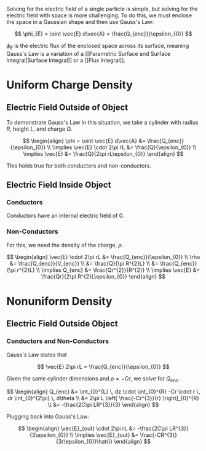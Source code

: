 Solving for the electric field of a single particle is simple, but solving for the electric field with space is more challenging. To do this, we must enclose the space in a Gaussian shape and then use Gauss's Law:

$$
\phi_{E} = \oint \vec{E} d\vec{A} = \frac{Q_{enc}}{\epsilon_{0}}
$$

$\phi_{E}$ is the electric flux of the enclosed space across its surface, meaning Gauss's Law is a variation of a [[Parametric Surface and Surface Integral|Surface Integral]] or a [[Flux Integral]]. 

# Uniform Charge Density

## Electric Field Outside of Object

To demonstrate Gauss's Law in this situation, we take a cylinder with radius $R$, height $L$, and charge $Q$. 

$$
\begin{align}
\phi = \oint \vec{E} d\vec{A} &= \frac{Q_{enc}}{\epsilon_{0}} \\
\implies \vec{E} \cdot 2\pi rL &= \frac{Q}{\epsilon_{0}} \\
\implies \vec{E} &= \frac{Q}{2\pi rL\epsilon_{0}}
\end{align}
$$

This holds true for both conductors and non-conductors.

## Electric Field Inside Object

### Conductors

Conductors have an internal electric field of 0.

### Non-Conductors

For this, we need the density of the charge, $\rho$. 

$$
\begin{align}
\vec{E} \cdot 2\pi rL &= \frac{Q_{enc}}{\epsilon_{0}} \\
\rho &= \frac{Q_{enc}}{V_{enc}} \\
&= \frac{Q}{\pi R^{2}L} \\
&= \frac{Q_{enc}}{\pi r^{2}L} \\
\implies Q_{enc} &= \frac{Qr^{2}}{R^{2}} \\
\implies \vec{E} &= \frac{Qr}{2\pi R^{2}L\epsilon_{0}}
\end{align}
$$

# Nonuniform Density

## Electric Field Outside Object

### Conductors and Non-Conductors

Gauss's Law states that 

$$
\vec{E} 2\pi rL = \frac{Q_{enc}}{\epsilon_{0}}
$$

Given the same cylinder dimensions and $\rho = -Cr$, we solve for $Q_{enc}$.

$$
\begin{align}
Q_{enc} &= \int_{0}^{L} \, dz \cdot \int_{0}^{R} -Cr \cdot r \, dr \int_{0}^{2\pi}  \, d\theta  \\
&= 2\pi L \left[ \frac{-Cr^{3}}{r} \right]_{0}^{R} \\
&= -\frac{2C\pi LR^{3}}{3}
\end{align}
$$

Plugging back into Gauss's Law:

$$
\begin{align}
\vec{E}_{out} \cdot 2\pi rL &= -\frac{2C\pi LR^{3}}{3\epsilon_{0}} \\
\implies \vec{E}_{out} &= \frac{-CR^{3}}{3r\epsilon_{0}}\hat{i}
\end{align}
$$

### 